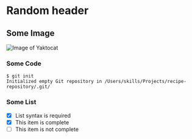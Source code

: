 # Random header

## Some Image
![Image of Yaktocat](https://octodex.github.com/images/yaktocat.png)


### Some Code 
```
$ git init
Initialized empty Git repository in /Users/skills/Projects/recipe-repository/.git/
```

### Some List
- [x] List syntax is required
- [x] This item is complete
- [ ] This item is not complete
